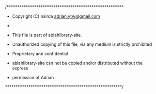 /*******************************************************

* Copyright (C) nairda <adrian.ytw@gmail.com>

*

* This file is part of ablahlibrary-site.

* Unauthorized copying of this file, via any medium is strictly prohibited
* Proprietary and confidential

* ablahlibrary-site can not be copied and/or distributed without the express
* permission of Adrian

*******************************************************/
